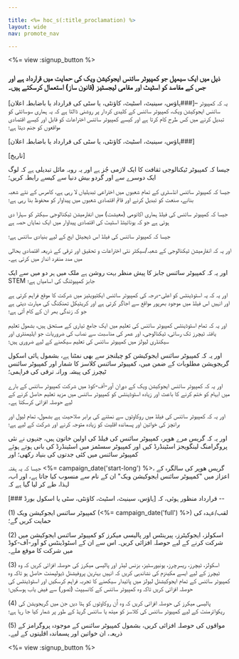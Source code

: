 ```yaml
---

title: <%= hoc_s(:title_proclamation) %>
layout: wide
nav: promote_nav

---
```


<%= view :signup_button %>

### ذیل میں ایک سیمپل جو کمپیوٹر سائنس ایجوکیشن ویک کی حمایت میں قرارداد ہے اور جس کے مقاصد کو اسٹیٹ اور مقامی لیجسٹیز (قانون ساز) استعمال کرسکتے ہیں۔

  
[ہاؤس، سینیٹ، اسٹیٹ، کاؤنٹی، یا سٹی کی قرارداد یا باضابطہ اعلان###]– یہ کہ کمپیوٹر سائنس ایجوکیشن ویک، کمپیوٹر سائنس کے کلیدی کردار پر روشنی ڈالتا ہے کہ یہ ہماری سوسائٹی کو تبدیل کرنے میں کس طرح کام کرتا ہے اور کیسے کمپیوٹر سائنس اختراعات کو قابل اور کیسے اقتصادی مواقعوں کو جنم دیتا ہے؛

[ہاؤس، سینیٹ، اسٹیٹ، کاؤنٹی، یا سٹی کی قرارداد یا باضابطہ اعلان###]

[تاریخ]

جیسا کہ کمپیوٹر ٹیکنالوجی ثقافت کا ایک لازمی جُز ہے اور یہ روبہ مائل تبدیلی ہے کہ لوگ ایک دوسرے سے اور گردو بیش دنیا سے کیسے رابطہ کریں؛

جیسا کہ کمپیوٹر سائنس انڈسٹری کے تمام شعبوں میں اختراعی تبدیلیاں لا رہی ہے، کامرس کے نئے شعبہ بنانے، صنعت کو تبدیل کرنے اور قائم اقتصادی شعبوں میں پیداوار کو محفوظ بنا رہی ہے؛

جیسا کہ کمپیوٹر سائنس کی فیلڈ ہماری اکانومی (معیشت) میں انفارمیشن ٹیکنالوجی سیکٹر کو سہارا دی ہوئی ہے جو کہ یونائیٹڈ اسٹیٹ کی اقتصادی پیداوار میں ایک نمایاں حصہ ہے

جیسا کہ کمپیوٹر سائنس کی فیلڈ اس ڈیجیٹل ایج کے لیے بنیادی سائنس ہے؛

اور یہ کہ انفارمیشن ٹیکنالوجی کے شعبہ/سیکٹر نئی اختراعات و تحقیق اور ترقی کے ذریعہ اقتصادی بحالی میں مدد منفرد انداز میں کرتی ہے۔

اور یہ کہ کمپیوٹر سائنس جابز کا پیش منظر بہت روشن ہے ملک میں ہر دو میں سے ایک STEM جابز کمپیوٹنگ کی اسامیاں ہے؛

اور یہ کہ یہ اسٹوڈینٹس کو اعلی-درجہ کی کمپیوٹر سائنس ایکٹیویٹیز میں شرکت کا موقع فراہم کرتی ہے اور انہیں اس فیلڈ میں موجود بھرپور مواقع سے اجاگر کرتی ہے اور کریٹیکل تھنکنگ کی مہارت دیتی ہے جو کہ زندگی بھر ان کے کام آتی ہے؛

اور یہ کہ تمام اسٹوڈینٹس کمپیوٹر سائنس کی تعلیم میں ایک جامع تیاری کے مستحق ہیں، بشمول تعلیم یافتہ ٹیچرز تک رسائی، ٹیکنالوجی، اور عمر کی مناسبت سے نصاب کی ضروریات جو ایلیمنٹری اور سیکنڈری لیولز میں کمپیوٹر سائنس کی تعلیم سیکھنے کے لیے ضروری ہیں؛

اور یہ کہ کمپیوٹر سائنس ایجوکیشن کو چیلنجز سے بھی نمٹنا ہے، بشمول ہائی اسکول گریجویشن مطلوبات کے ضمن میں، کمپیوٹر سائنس کلاسز کا شمار اور کمپیوٹر سائنس ٹیچرز کی پیشہ ورانہ ترقی کی فراہمی؛

اور یہ کہ کمپیوٹر سائنس ایجوکیشن ویک کے دوران آور-آف-کوڈ میں شرکت کمپیوٹر سائنس کے بارے میں ابہام کو ختم کرنے کا باعث اور زیادہ اسٹوڈینٹس کو کمپیوٹر سائنس میں مزید تعلیم حاصل کرنے کے لیے حوصلہ افزائی کرسکتا ہے۔

اور یہ کہ کمپیوٹر سائنس کی فیلڈ میں روکاوٹوں سے نمٹنے کی برابر صلاحیت ہے بشمول، تمام لیول اور برانچز کی خواتین اور پسماندہ اقلیت کو زیادہ متوجہ کرنے اور شرکت کے لیے ہے؛

اور یہ کہ گریس مرے ھوپر، کمپیوٹر سائنس کی فیلڈ کی اولین خاتون ہیں، جنہوں نے نئی پروگرامنگ لینگویجز اسٹینڈرڈ کیں اور کمپیوٹر سسٹمز میں اسٹینڈرڈ کی بانی ہوتے ہوئے کمپیوٹر سائنس میں کئی جدتوں کی بنیاد رکھی؛ اور 

جیسا کہ یہ ہفتہ <%= campaign_date('start-long') %>، گریس ھوپر کی سالگرہ کے اعزاز میں "کمپیوٹر سائنس ایجوکیشن ویک" ان کے نام سے منسوب کیا جاتا ہے، اور اب، لہذا، طے کر لیا گیا ہے کہ

قرارداد منظور ہوئی، کہ [ہاؤس، سینیٹ، اسٹیٹ، کاؤنٹی، سٹی یا اسکول بورڈ ###] --

(1) کمپیوٹر سائنس ایجوکیشن ویک (<%= campaign_date('full') %>) لقب/عہدہ کی حمایت کریں گے؛

(2) اسکولز، ایجوکیٹرز، پیرینٹس اور پالیسی میکرز کو کمپیوٹر سائنس ایجوکیشن میں شرکت کرنے کے لیے حوصلہ افزائی کریں۔ اس سے ان کے اسٹوڈینٹس کو آور-آف-کوڈ میں شرکت کا موقع ملے۔

(3) اسکولز، ٹیچرز، ریسرچرز، یونیورسٹیز، بزنس لیڈر اور پالیسی میکرز کی حوصلہ افزائی کریں کہ وہ ٹیچرز کے لیے ایسے مکینزم کی نشاندہی کریں کہ انہیں بہترین پروفیشنل ڈیولپمنٹ حاصل ہو تاکہ وہ کمپیوٹر سائنس کے تمام ایجوکیشنل لیولز میں پائیدار سیکھنے کا تجربہ فراہم کرسکیں اور اسٹوڈینٹس کی حوصلہ افزائی کریں تاکہ وہ کمپیوٹر سائنس کے کانسیپٹ (تصور) سے فیض یاب ہوسکیں؛

(4) پالیسی میکرز کی حوصلہ افزائی کریں کہ وہ اُن روکاوٹوں کو ہٹا دیں جن میں گریجویشن کی ریکوائرمنٹ کے لیے کمپیوٹر سائنس کی کلاسز کو میتھ یا سائنس گریڈ کے طور پر شمار کیا جا رہا ہے؛

(5) مواقوں کی حوصلہ افزائی کریں، بشمول کمپیوٹر سائنس کے موجودہ پروگرامز کے ذریعہ، ان خواتین اور پسماندہ اقلیتوں کے لیے۔

<%= view :signup_button %>